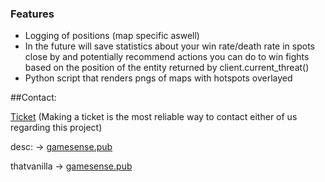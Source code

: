 ### Features

- Logging of positions (map specific aswell)
- In the future will save statistics about your win rate/death rate in spots close by and potentially recommend actions you can do to win fights based on the position of the entity returned by client.current_threat()
- Python script that renders pngs of maps with hotspots overlayed

##Contact:

[Ticket](https://github.com/descisgay/route_logger/issues "Ticket") (Making a ticket is the most reliable way to contact either of us regarding this project)

desc: -> [gamesense.pub](https://gamesense.pub/forums/profile.php?id=8103 "desc")

thatvanilla -> [gamesense.pub](https://gamesense.pub/forums/profile.php?id=8412 "thatvanilla")

